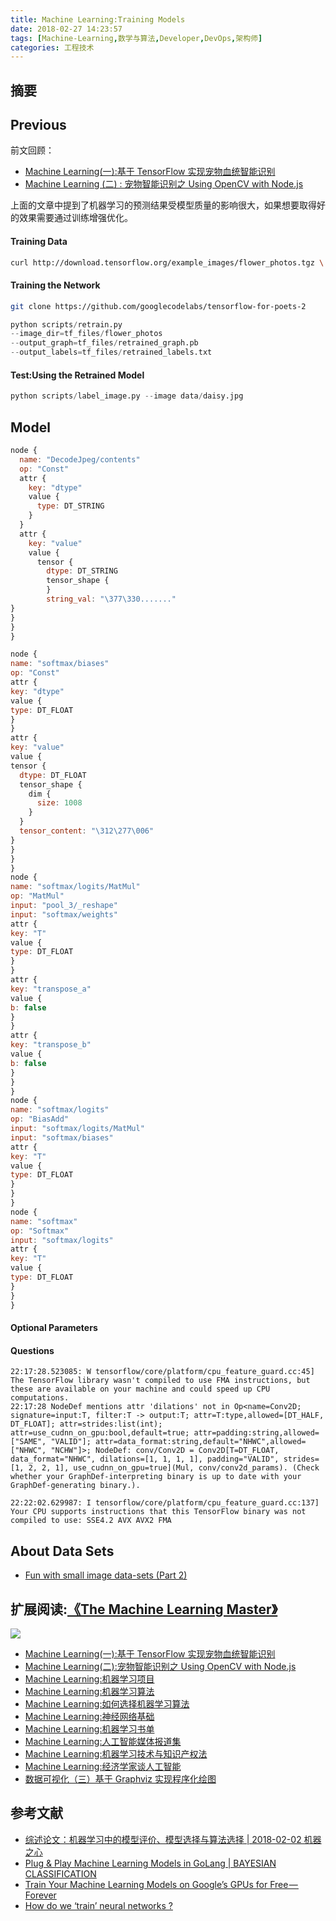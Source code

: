 ```yaml
---
title: Machine Learning:Training Models
date: 2018-02-27 14:23:57
tags: [Machine-Learning,数学与算法,Developer,DevOps,架构师]
categories: 工程技术
---
```

## 摘要

<!--more-->

## Previous

前文回顾：
- [Machine Learning(一):基于 TensorFlow 实现宠物血统智能识别](https://riboseyim.github.io/2018/01/17/Machine-Learning-TensorFlow/)
- [Machine Learning (二) : 宠物智能识别之 Using OpenCV with Node.js](https://riboseyim.github.io/2018/01/15/Machine-Learning-OpenCV/)

上面的文章中提到了机器学习的预测结果受模型质量的影响很大，如果想要取得好的效果需要通过训练增强优化。


#### Training Data
```bash
curl http://download.tensorflow.org/example_images/flower_photos.tgz \| tar xz -C tf_files
```

#### Training the Network

```bash
git clone https://github.com/googlecodelabs/tensorflow-for-poets-2
```

```python
python scripts/retrain.py
--image_dir=tf_files/flower_photos
--output_graph=tf_files/retrained_graph.pb
--output_labels=tf_files/retrained_labels.txt
```

#### Test:Using the Retrained Model

```python
python scripts/label_image.py --image data/daisy.jpg
```

## Model
```js
node {
  name: "DecodeJpeg/contents"
  op: "Const"
  attr {
    key: "dtype"
    value {
      type: DT_STRING
    }
  }
  attr {
    key: "value"
    value {
      tensor {
        dtype: DT_STRING
        tensor_shape {
        }
        string_val: "\377\330......."
}
}
}
}

node {
name: "softmax/biases"
op: "Const"
attr {
key: "dtype"
value {
type: DT_FLOAT
}
}
attr {
key: "value"
value {
tensor {
  dtype: DT_FLOAT
  tensor_shape {
    dim {
      size: 1008
    }
  }
  tensor_content: "\312\277\006"
}
}
}
}
node {
name: "softmax/logits/MatMul"
op: "MatMul"
input: "pool_3/_reshape"
input: "softmax/weights"
attr {
key: "T"
value {
type: DT_FLOAT
}
}
attr {
key: "transpose_a"
value {
b: false
}
}
attr {
key: "transpose_b"
value {
b: false
}
}
}
node {
name: "softmax/logits"
op: "BiasAdd"
input: "softmax/logits/MatMul"
input: "softmax/biases"
attr {
key: "T"
value {
type: DT_FLOAT
}
}
}
node {
name: "softmax"
op: "Softmax"
input: "softmax/logits"
attr {
key: "T"
value {
type: DT_FLOAT
}
}
}
```

#### Optional Parameters

#### Questions

```
22:17:28.523085: W tensorflow/core/platform/cpu_feature_guard.cc:45] The TensorFlow library wasn't compiled to use FMA instructions, but these are available on your machine and could speed up CPU computations.
22:17:28 NodeDef mentions attr 'dilations' not in Op<name=Conv2D; signature=input:T, filter:T -> output:T; attr=T:type,allowed=[DT_HALF, DT_FLOAT]; attr=strides:list(int); attr=use_cudnn_on_gpu:bool,default=true; attr=padding:string,allowed=["SAME", "VALID"]; attr=data_format:string,default="NHWC",allowed=["NHWC", "NCHW"]>; NodeDef: conv/Conv2D = Conv2D[T=DT_FLOAT, data_format="NHWC", dilations=[1, 1, 1, 1], padding="VALID", strides=[1, 2, 2, 1], use_cudnn_on_gpu=true](Mul, conv/conv2d_params). (Check whether your GraphDef-interpreting binary is up to date with your GraphDef-generating binary.).

22:22:02.629987: I tensorflow/core/platform/cpu_feature_guard.cc:137] Your CPU supports instructions that this TensorFlow binary was not compiled to use: SSE4.2 AVX AVX2 FMA
```

## About Data Sets
- [Fun with small image data-sets (Part 2)](https://towardsdatascience.com/fun-with-small-image-data-sets-part-2-54d683ca8c96)

## 扩展阅读:[《The Machine Learning Master》](https://www.gitbook.com/book/riboseyim/machine-learning)
![](http://riboseyim-qiniu.riboseyim.com/banner-MLM-201803.png)
- [Machine Learning(一):基于 TensorFlow 实现宠物血统智能识别](https://riboseyim.github.io/2018/01/17/Machine-Learning-TensorFlow/)
- [Machine Learning(二):宠物智能识别之 Using OpenCV with Node.js](https://riboseyim.github.io/2018/01/15/Machine-Learning-OpenCV/)
- [Machine Learning:机器学习项目](https://riboseyim.github.io/2018/02/09/Machine-Learning-Projects/)
- [Machine Learning:机器学习算法](https://riboseyim.github.io/2018/02/10/Machine-Learning-Algorithms/)
- [Machine Learning:如何选择机器学习算法](https://riboseyim.github.io/2018/04/02/Machine-Learning-Algorithms-Sheet/)
- [Machine Learning:神经网络基础](https://riboseyim.github.io/2018/05/07/Machine-Learning-Neural-Network)
- [Machine Learning:机器学习书单](https://riboseyim.github.io/2018/01/25/Machine-Learning-Books/)
- [Machine Learning:人工智能媒体报道集](https://riboseyim.github.io/2017/08/29/Machine-Learning-News)
- [Machine Learning:机器学习技术与知识产权法](https://riboseyim.github.io/2018/02/16/Machine-Learning-Law/)
- [Machine Learning:经济学家谈人工智能](https://riboseyim.github.io/2018/03/09/Machine-Learning-Economist/)
- [数据可视化（三）基于 Graphviz 实现程序化绘图](https://riboseyim.github.io/2017/09/15/Visualization-Graphviz/)


## 参考文献
- [综述论文：机器学习中的模型评价、模型选择与算法选择 | 2018-02-02 机器之心](https://mp.weixin.qq.com/s/J75ZdrNCSwBO1y9o84THQg)
- [Plug & Play Machine Learning Models in GoLang |  BAYESIAN CLASSIFICATION](https://dev.to/michaeljtaylor0/plug--play-machine-learning-models-in-golang--fc0)
- [Train Your Machine Learning Models on Google’s GPUs for Free — Forever](https://hackernoon.com/train-your-machine-learning-models-on-googles-gpus-for-free-forever-a41bd309d6ad)
- [How do we ‘train’ neural networks ?](https://towardsdatascience.com/how-do-we-train-neural-networks-edd985562b73)

